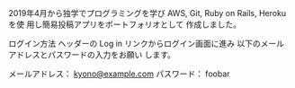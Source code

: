 2019年4月から独学でプログラミングを学び
AWS, Git, Ruby on Rails, Heroku を使
用し簡易投稿アプリをポートフォリオとして
作成しました。

ログイン方法
ヘッダーの Log in リンクからログイン画面に進み
以下のメールアドレスとパスワードの入力をお願い
します。

メールアドレス： kyono@example.com  パスワード： foobar
 
